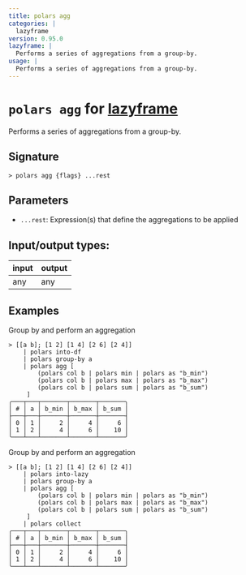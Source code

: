 ```yaml
---
title: polars agg
categories: |
  lazyframe
version: 0.95.0
lazyframe: |
  Performs a series of aggregations from a group-by.
usage: |
  Performs a series of aggregations from a group-by.
---
```

<!-- This file is automatically generated. Please edit the command in https://github.com/nushell/nushell instead. -->

# `polars agg` for [lazyframe](/commands/categories/lazyframe.md)

<div class='command-title'>Performs a series of aggregations from a group-by.</div>

## Signature

```> polars agg {flags} ...rest```

## Parameters

 -  `...rest`: Expression(s) that define the aggregations to be applied


## Input/output types:

| input | output |
| ----- | ------ |
| any   | any    |

## Examples

Group by and perform an aggregation
```nu
> [[a b]; [1 2] [1 4] [2 6] [2 4]]
    | polars into-df
    | polars group-by a
    | polars agg [
        (polars col b | polars min | polars as "b_min")
        (polars col b | polars max | polars as "b_max")
        (polars col b | polars sum | polars as "b_sum")
     ]
╭───┬───┬───────┬───────┬───────╮
│ # │ a │ b_min │ b_max │ b_sum │
├───┼───┼───────┼───────┼───────┤
│ 0 │ 1 │     2 │     4 │     6 │
│ 1 │ 2 │     4 │     6 │    10 │
╰───┴───┴───────┴───────┴───────╯

```

Group by and perform an aggregation
```nu
> [[a b]; [1 2] [1 4] [2 6] [2 4]]
    | polars into-lazy
    | polars group-by a
    | polars agg [
        (polars col b | polars min | polars as "b_min")
        (polars col b | polars max | polars as "b_max")
        (polars col b | polars sum | polars as "b_sum")
     ]
    | polars collect
╭───┬───┬───────┬───────┬───────╮
│ # │ a │ b_min │ b_max │ b_sum │
├───┼───┼───────┼───────┼───────┤
│ 0 │ 1 │     2 │     4 │     6 │
│ 1 │ 2 │     4 │     6 │    10 │
╰───┴───┴───────┴───────┴───────╯

```
